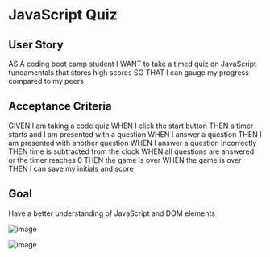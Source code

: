 # JavaScript Quiz
## User Story
AS A coding boot camp student
I WANT to take a timed quiz on JavaScript fundamentals that stores high scores
SO THAT I can gauge my progress compared to my peers

## Acceptance Criteria
GIVEN I am taking a code quiz
WHEN I click the start button
THEN a timer starts and I am presented with a question
WHEN I answer a question
THEN I am presented with another question
WHEN I answer a question incorrectly
THEN time is subtracted from the clock
WHEN all questions are answered or the timer reaches 0
THEN the game is over
WHEN the game is over
THEN I can save my initials and score

## Goal
Have a better understanding of JavaScript and DOM elements


![image](https://user-images.githubusercontent.com/79550591/129244167-969bed90-89ef-4667-9659-749b9c5874b1.png)


![image](https://user-images.githubusercontent.com/79550591/129243913-a6c3b71f-c6c7-4373-89fa-0dc1ed35a5a3.png)


